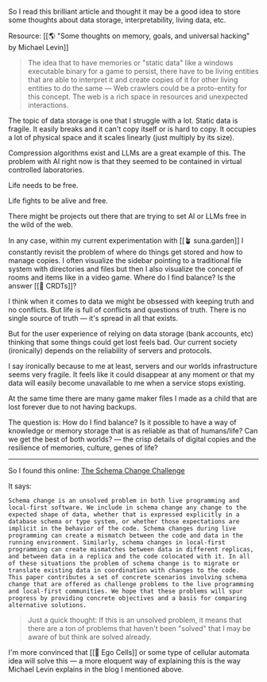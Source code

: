 
So I read this brilliant article and thought it may be a good idea to store some thoughts about data storage, interpretability, living data, etc.

Resource: [[🌎 "Some thoughts on memory, goals, and universal hacking" by Michael Levin]]

>  The idea that to have memories or "static data" like a windows executable binary for a game to persist, there have to be living entities that are able to interpret it and create copies of it for other living entities to do the same — Web crawlers could be a proto-entity for this concept. The web is a rich space in resources and unexpected interactions.

The topic of data storage is one that I struggle with a lot. Static data is fragile. It easily breaks and it can't copy itself or is hard to copy. It occupies a lot of physical space and it scales linearly (just multiply by its size).

Compression algorithms exist and LLMs are a great example of this. The problem with AI right now is that they seemed to be contained in virtual controlled laboratories.

Life needs to be free.

Life fights to be alive and free.

There might be projects out there that are trying to set AI or LLMs free in the wild of the web.

In any case, within my current experimentation with [[🪴 suna.garden]] I constantly revisit the problem of where do things get stored and how to manage copies. I often visualize the sidebar pointing to a traditional file system with directories and files but then I also visualize the concept of rooms and items like in a video game. Where do I find balance? Is the answer [[📝 CRDTs]]?

I think when it comes to data we might be obsessed with keeping truth and no conflicts. But life is full of conflicts and questions of truth. There is no single source of truth — it's spread in all that exists.

But for the user experience of relying on data storage (bank accounts, etc) thinking that some things could get lost feels bad. Our current society (ironically) depends on the reliability of servers and protocols.

I say ironically because to me at least, servers and our worlds infrastructure seems very fragile. It feels like it could disappear at any moment or that my data will easily become unavailable to me when a service stops existing.

At the same time there are many game maker files I made as a child that are lost forever due to not having backups.

The question is: How do I find balance? Is it possible to have a way of knowledge or memory storage that is as reliable as that of humans/life? Can we get the best of both worlds? — the crisp details of digital copies and the resilience of memories, culture, genes of life?

---

So I found this online: [The Schema Change Challenge](https://alarmingdevelopment.org/?p=1705)

It says:

```
Schema change is an unsolved problem in both live programming and local-first software. We include in schema change any change to the expected shape of data, whether that is expressed explicitly in a database schema or type system, or whether those expectations are implicit in the behavior of the code. Schema changes during live programming can create a mismatch between the code and data in the running environment. Similarly, schema changes in local-first programming can create mismatches between data in different replicas, and between data in a replica and the code colocated with it. In all of these situations the problem of schema change is to migrate or translate existing data in coordination with changes to the code.
This paper contributes a set of concrete scenarios involving schema change that are offered as challenge problems to the live programming and local-first communities. We hope that these problems will spur progress by providing concrete objectives and a basis for comparing alternative solutions.
```

> Just a quick thought: If this is an unsolved problem, it means that there are a ton of problems that haven't been "solved" that I may be aware of but think are solved already.

I'm more convinced that [[📝 Ego Cells]] or some type of cellular automata idea will solve this — a more eloquent way of explaining this is the way Michael Levin explains in the blog I mentioned above.